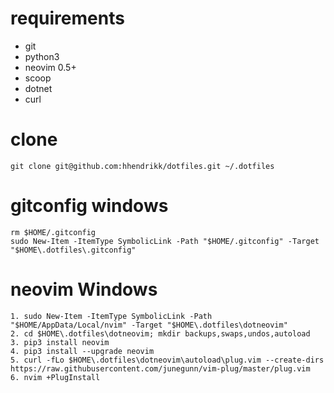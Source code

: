 # requirements
- git
- python3
- neovim 0.5+
- scoop
- dotnet
- curl

# clone
```
git clone git@github.com:hhendrikk/dotfiles.git ~/.dotfiles
```

# gitconfig windows
```
rm $HOME/.gitconfig
sudo New-Item -ItemType SymbolicLink -Path "$HOME/.gitconfig" -Target "$HOME\.dotfiles\.gitconfig"
```

# neovim Windows

```
1. sudo New-Item -ItemType SymbolicLink -Path "$HOME/AppData/Local/nvim" -Target "$HOME\.dotfiles\dotneovim"
2. cd $HOME\.dotfiles\dotneovim; mkdir backups,swaps,undos,autoload
3. pip3 install neovim
4. pip3 install --upgrade neovim
5. curl -fLo $HOME\.dotfiles\dotneovim\autoload\plug.vim --create-dirs https://raw.githubusercontent.com/junegunn/vim-plug/master/plug.vim
6. nvim +PlugInstall
```